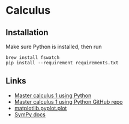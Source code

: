# Calculus

## Installation

Make sure Python is installed, then run

    brew install fswatch
    pip install --requirement requirements.txt

## Links

- [Master calculus 1 using Python](https://www.udemy.com/course/pycalc1_x/)
- [Master calculus 1 using Python GitHub repo](https://github.com/mikexcohen/calculusWithPython)
- [matplotlib.pyplot.plot](https://matplotlib.org/stable/api/_as_gen/matplotlib.pyplot.plot.html)
- [SymPy docs](https://docs.sympy.org/latest/index.html)
